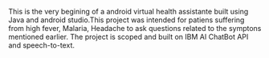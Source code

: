 This is the very begining of a  android virtual health assistante built using Java and android studio.This project was intended for  patiens suffering from high fever, Malaria, Headache to ask questions related to the symptons mentioned earlier. 
The project is scoped and built on IBM AI ChatBot API and speech-to-text.

